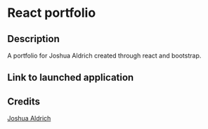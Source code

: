# React portfolio

## Description

A portfolio for Joshua Aldrich created through react and bootstrap.

## Link to launched application

## Credits

[Joshua Aldrich](https://github.com/JoshuaAldrich)
